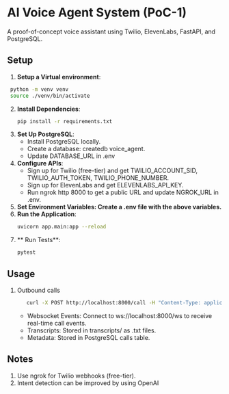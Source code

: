 # AI Voice Agent System (PoC-1)

A proof-of-concept voice assistant using Twilio, ElevenLabs, FastAPI, and PostgreSQL.

## Setup

1. **Setup a Virtual environment**: 
  ```bash 
   python -m venv venv 
   source ./venv/bin/activate
  ```
2. **Install Dependencies**:
   ```bash
   pip install -r requirements.txt
   ```
3. **Set Up PostgreSQL**:
     * Install PostgreSQL locally.
     * Create a database: createdb voice_agent.
     * Update DATABASE_URL in .env
4. **Configure APIs**:
     * Sign up for Twilio (free-tier) and get TWILIO_ACCOUNT_SID, TWILIO_AUTH_TOKEN, TWILIO_PHONE_NUMBER.
     * Sign up for ElevenLabs and get ELEVENLABS_API_KEY.
     * Run ngrok http 8000 to get a public URL and update NGROK_URL in .env.
5. **Set Environment Variables: Create a .env file with the above variables.**
6. **Run the Application**:
   ```bash
   uvicorn app.main:app --reload
   ```
7. ** Run Tests**:
   ```bash
   pytest
   ```


## Usage

1. Outbound calls
    ```bash
       curl -X POST http://localhost:8000/call -H "Content-Type: application/json" -d '{"to_number": "+1234567890", "message": "Hello, how can we assist you?"}'
    ```
    
    * Websocket Events: Connect to ws://localhost:8000/ws to receive real-time call events.
    * Transcripts: Stored in transcripts/ as .txt files.
    * Metadata: Stored in PostgreSQL calls table.

## Notes

1. Use ngrok for Twilio webhooks (free-tier).
2. Intent detection can be improved by using OpenAI

